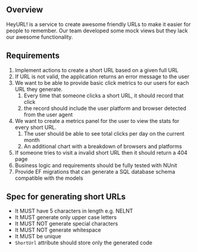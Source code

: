 ## Overview

HeyURL! is a service to create awesome friendly URLs to make it easier for people to remember. Our team developed some mock views but they lack our awesome functionality.

## Requirements

1. Implement actions to create a short URL based on a given full URL
2. If URL is not valid, the application returns an error message to the user
3. We want to be able to provide basic click metrics to our users for each URL they generate.
    1. Every time that someone clicks a short URL, it should record that click
    2. the record should include the user platform and browser detected from the user agent
4. We want to create a metrics panel for the user to view the stats for every short URL.
    1. The user should be able to see total clicks per day on the current month
    2. An additional chart with a breakdown of browsers and platforms
5. If someone tries to visit a invalid short URL then it should return a 404 page
1. Business logic and requirements should be fully tested with NUnit
2. Provide EF migrations that can generate a SQL database schema compatible with the models

## Spec for generating short URLs

- It MUST have 5 characters in length e.g. NELNT
- It MUST generate only upper case letters
- It MUST NOT generate special characters
- It MUST NOT generate whitespace
- It MUST be unique
- `ShortUrl` attribute should store only the generated code
